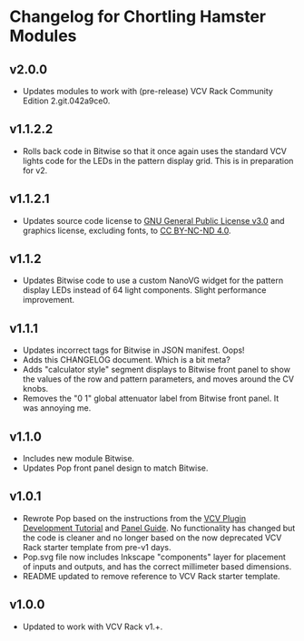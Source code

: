 # Changelog for Chortling Hamster Modules

## v2.0.0

* Updates modules to work with (pre-release) VCV Rack Community Edition 2.git.042a9ce0.

## v1.1.2.2

* Rolls back code in Bitwise so that it once again uses the standard VCV lights code for the LEDs in the pattern display grid. This is in preparation for v2.

## v1.1.2.1

* Updates source code license to [GNU General Public License v3.0](LICENSE-GPLv3.txt) and graphics license, excluding fonts, to [CC BY-NC-ND 4.0](https://creativecommons.org/licenses/by-nc-nd/4.0/).

## v1.1.2

* Updates Bitwise code to use a custom NanoVG widget for the pattern display LEDs instead of 64 light components. Slight performance improvement.

## v1.1.1

* Updates incorrect tags for Bitwise in JSON manifest. Oops!
* Adds this CHANGELOG document. Which is a bit meta?
* Adds "calculator style" segment displays to Bitwise front panel to show the values of the row and pattern parameters, and moves around the CV knobs.
* Removes the "0 1" global attenuator label from Bitwise front panel. It was annoying me.

## v1.1.0

* Includes new module Bitwise.
* Updates Pop front panel design to match Bitwise.

## v1.0.1

* Rewrote Pop based on the instructions from the [VCV Plugin Development Tutorial](https://vcvrack.com/manual/PluginDevelopmentTutorial.html) and [Panel Guide](https://vcvrack.com/manual/Panel.html). No functionality has changed but the code is cleaner and no longer based on the now deprecated VCV Rack starter template from pre-v1 days.
* Pop.svg file now includes Inkscape "components" layer for placement of inputs and outputs, and has the correct millimeter based dimensions.
* README updated to remove reference to VCV Rack starter template.

## v1.0.0

* Updated to work with VCV Rack v1.+.